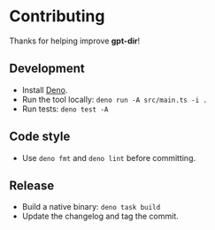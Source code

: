# Contributing

Thanks for helping improve **gpt-dir**!

## Development

- Install [Deno](https://deno.com/runtime).
- Run the tool locally: `deno run -A src/main.ts -i .`
- Run tests: `deno test -A`

## Code style

- Use `deno fmt` and `deno lint` before committing.

## Release

- Build a native binary: `deno task build`
- Update the changelog and tag the commit.
